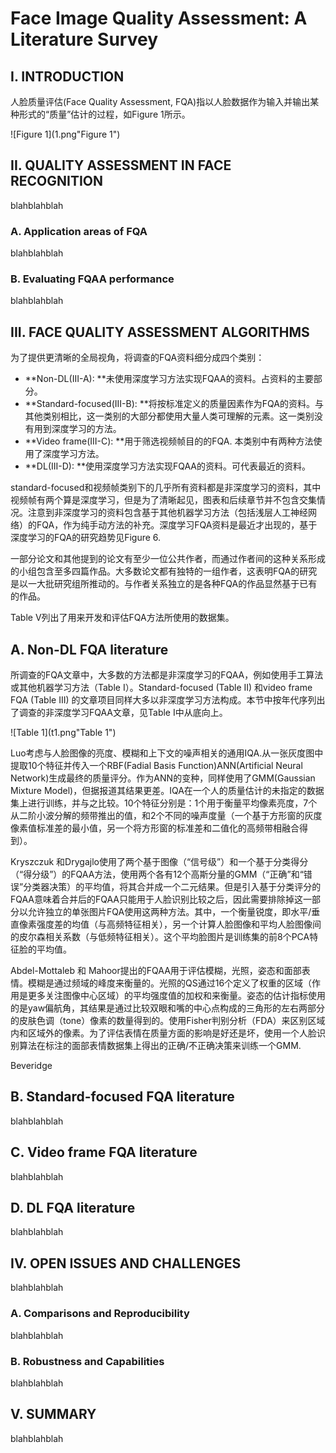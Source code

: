 # Face Image Quality Assessment: A Literature Survey

## I. INTRODUCTION

人脸质量评估(Face Quality Assessment, FQA)指以人脸数据作为输入并输出某种形式的“质量”估计的过程，如Figure 1所示。

![Figure 1](1.png"Figure 1")





## II. QUALITY ASSESSMENT IN FACE RECOGNITION

blahblahblah



### A. Application areas of FQA

blahblahblah

### B. Evaluating FQAA performance

blahblahblah



## III. FACE QUALITY ASSESSMENT ALGORITHMS

为了提供更清晰的全局视角，将调查的FQA资料细分成四个类别：

* **Non-DL(III-A): **未使用深度学习方法实现FQAA的资料。占资料的主要部分。
* **Standard-focused(III-B): **将按标准定义的质量因素作为FQA的资料。与其他类别相比，这一类别的大部分都使用大量人类可理解的元素。这一类别没有用到深度学习的方法。
* **Video frame(III-C): **用于筛选视频帧目的的FQA. 本类别中有两种方法使用了深度学习方法。
* **DL(III-D): **使用深度学习方法实现FQAA的资料。可代表最近的资料。

standard-focused和视频帧类别下的几乎所有资料都是非深度学习的资料，其中视频帧有两个算是深度学习，但是为了清晰起见，图表和后续章节并不包含交集情况。注意到非深度学习的资料包含基于其他机器学习方法（包括浅层人工神经网络）的FQA，作为纯手动方法的补充。深度学习FQA资料是最近才出现的，基于深度学习的FQA的研究趋势见Figure 6.

一部分论文和其他提到的论文有至少一位公共作者，而通过作者间的这种关系形成的小组包含至多四篇作品。大多数论文都有独特的一组作者，这表明FQA的研究是以一大批研究组所推动的。与作者关系独立的是各种FQA的作品显然基于已有的作品。

Table V列出了用来开发和评估FQA方法所使用的数据集。



## A. Non-DL FQA literature

所调查的FQA文章中，大多数的方法都是非深度学习的FQAA，例如使用手工算法或其他机器学习方法（Table I）。Standard-focused (Table II) 和video frame FQA (Table III)  的文章项目同样大多以非深度学习方法构成。本节中按年代序列出了调查的非深度学习FQAA文章，见Table I中从底向上。

![Table 1](t1.png"Table 1")

Luo考虑与人脸图像的亮度、模糊和上下文的噪声相关的通用IQA.从一张灰度图中提取10个特征并传入一个RBF(Fadial Basis Function)ANN(Artificial Neural Network)生成最终的质量评分。作为ANN的变种，同样使用了GMM(Gaussian Mixture Model)，但据报道其结果更差。IQA在一个人的质量估计的未指定的数据集上进行训练，并与之比较。10个特征分别是：1个用于衡量平均像素亮度，7个从二阶小波分解的频带推出的值，和2个不同的噪声度量（一个基于方形窗的灰度像素值标准差的最小值，另一个将方形窗的标准差和二值化的高频带相融合得到）。

 Kryszczuk 和Drygajlo使用了两个基于图像（“信号级”）和一个基于分类得分（“得分级”）的FQAA方法，使用两个各有12个高斯分量的GMM（“正确”和“错误”分类器决策）的平均值，将其合并成一个二元结果。但是引入基于分类评分的FQAA意味着合并后的FQAA只能用于人脸识别比较之后，因此需要排除掉这一部分以允许独立的单张图片FQA使用这两种方法。其中，一个衡量锐度，即水平/垂直像素强度差的均值（与高频特征相关），另一个计算人脸图像和平均人脸图像间的皮尔森相关系数（与低频特征相关）。这个平均脸图片是训练集的前8个PCA特征脸的平均值。

Abdel-Mottaleb 和 Mahoor提出的FQAA用于评估模糊，光照，姿态和面部表情。模糊是通过频域的峰度来衡量的。光照的QS通过16个定义了权重的区域（作用是更多关注图像中心区域）的平均强度值的加权和来衡量。姿态的估计指标使用的是yaw偏航角，其结果是通过比较双眼和嘴的中心点构成的三角形的左右两部分的皮肤色调（tone）像素的数量得到的。使用Fisher判别分析（FDA）来区别区域内和区域外的像素。为了评估表情在质量方面的影响是好还是坏，使用一个人脸识别算法在标注的面部表情数据集上得出的正确/不正确决策来训练一个GMM.

Beveridge

## B. Standard-focused FQA literature

blahblahblah

## C. Video frame FQA literature

blahblahblah

## D. DL FQA literature

blahblahblah



## IV. OPEN ISSUES AND CHALLENGES

blahblahblah

### A. Comparisons and Reproducibility

blahblahblah

### B. Robustness and Capabilities

blahblahblah



## V. SUMMARY

blahblahblah